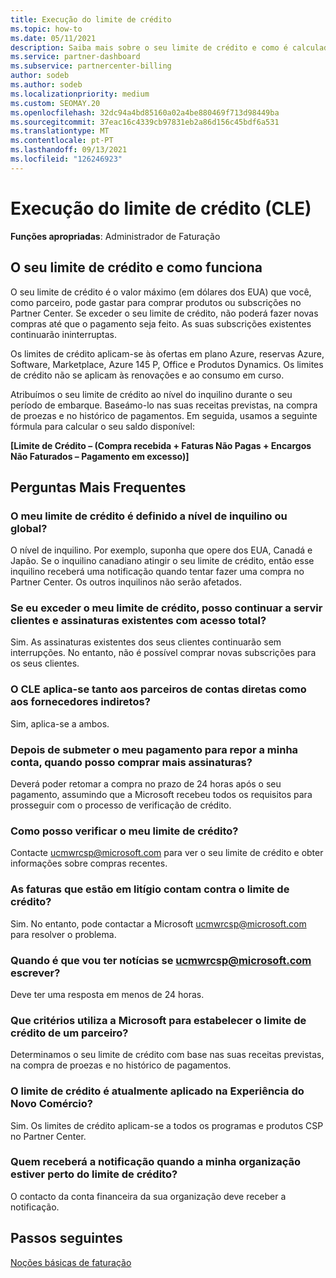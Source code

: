 ```yaml
---
title: Execução do limite de crédito
ms.topic: how-to
ms.date: 05/11/2021
description: Saiba mais sobre o seu limite de crédito e como é calculado. Inclui FAQ.
ms.service: partner-dashboard
ms.subservice: partnercenter-billing
author: sodeb
ms.author: sodeb
ms.localizationpriority: medium
ms.custom: SEOMAY.20
ms.openlocfilehash: 32dc94a4bd85160a02a4be880469f713d98449ba
ms.sourcegitcommit: 37eac16c4339cb97831eb2a86d156c45bdf6a531
ms.translationtype: MT
ms.contentlocale: pt-PT
ms.lasthandoff: 09/13/2021
ms.locfileid: "126246923"
---
```

# <a name="credit-limit-enforcement-cle"></a>Execução do limite de crédito (CLE)

**Funções apropriadas**: Administrador de Faturação

## <a name="your-credit-limit-and-how-it-works"></a>O seu limite de crédito e como funciona

O seu limite de crédito é o valor máximo (em dólares dos EUA) que você, como parceiro, pode gastar para comprar produtos ou subscrições no Partner Center. Se exceder o seu limite de crédito, não poderá fazer novas compras até que o pagamento seja feito. As suas subscrições existentes continuarão ininterruptas.

Os limites de crédito aplicam-se às ofertas em plano Azure, reservas Azure, Software, Marketplace, Azure 145 P, Office e Produtos Dynamics. Os limites de crédito não se aplicam às renovações e ao consumo em curso.

Atribuímos o seu limite de crédito ao nível do inquilino durante o seu período de embarque. Baseámo-lo nas suas receitas previstas, na compra de proezas e no histórico de pagamentos. Em seguida, usamos a seguinte fórmula para calcular o seu saldo disponível:

**[Limite de Crédito – (Compra recebida + Faturas Não Pagas + Encargos Não Faturados – Pagamento em excesso)]**

## <a name="frequently-asked-questions"></a>Perguntas Mais Frequentes

### <a name="is-my-credit-limit-set-at-the-tenant-or-global-level"></a>O meu limite de crédito é definido a nível de inquilino ou global?

O nível de inquilino. Por exemplo, suponha que opere dos EUA, Canadá e Japão. Se o inquilino canadiano atingir o seu limite de crédito, então esse inquilino receberá uma notificação quando tentar fazer uma compra no Partner Center. Os outros inquilinos não serão afetados. 

### <a name="if-i-exceed-my-credit-limit-can-i-continue-servicing-existing-customers-and-subscriptions-with-full-access"></a>Se eu exceder o meu limite de crédito, posso continuar a servir clientes e assinaturas existentes com acesso total?

Sim. As assinaturas existentes dos seus clientes continuarão sem interrupções. No entanto, não é possível comprar novas subscrições para os seus clientes.

### <a name="does-cle-apply-to-both-direct-bill-partners-and-indirect-providers"></a>O CLE aplica-se tanto aos parceiros de contas diretas como aos fornecedores indiretos?

Sim, aplica-se a ambos.

### <a name="after-i-submit-my-payment-to-reinstate-my-account-when-can-i-purchase-more-subscriptions"></a>Depois de submeter o meu pagamento para repor a minha conta, quando posso comprar mais assinaturas? 

Deverá poder retomar a compra no prazo de 24 horas após o seu pagamento, assumindo que a Microsoft recebeu todos os requisitos para prosseguir com o processo de verificação de crédito.

### <a name="how-can-i-check-my-credit-limit"></a>Como posso verificar o meu limite de crédito?

Contacte [ucmwrcsp@microsoft.com](mailto:ucmwrcsp@microsoft.com) para ver o seu limite de crédito e obter informações sobre compras recentes.

### <a name="do-invoices-that-are-in-dispute-count-against-the-credit-limit"></a>As faturas que estão em litígio contam contra o limite de crédito?

Sim. No entanto, pode contactar a Microsoft [ucmwrcsp@microsoft.com](mailto:ucmwrcsp@microsoft.com) para resolver o problema.

### <a name="how-soon-will-i-hear-back-if-i-write-to-ucmwrcspmicrosoftcom"></a>Quando é que vou ter notícias se ucmwrcsp@microsoft.com escrever?

Deve ter uma resposta em menos de 24 horas. 

### <a name="what-criteria-does-microsoft-use-for-setting-a-partners-credit-limit"></a>Que critérios utiliza a Microsoft para estabelecer o limite de crédito de um parceiro?

Determinamos o seu limite de crédito com base nas suas receitas previstas, na compra de proezas e no histórico de pagamentos.

### <a name="is-the-credit-limit-currently-enforced-on-the-new-commerce-experience"></a>O limite de crédito é atualmente aplicado na Experiência do Novo Comércio?

Sim. Os limites de crédito aplicam-se a todos os programas e produtos CSP no Partner Center.

### <a name="who-will-receive-the-notification-when-my-organization-is-nearing-its-credit-limit"></a>Quem receberá a notificação quando a minha organização estiver perto do limite de crédito?

O contacto da conta financeira da sua organização deve receber a notificação.

## <a name="next-steps"></a>Passos seguintes

[Noções básicas de faturação](./billing-basics.md)
